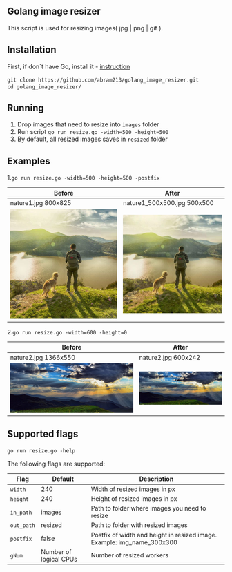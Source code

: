 ## Golang image resizer
This script is used for resizing images( jpg | png | gif ).

## Installation
First, if don`t have Go, install it - [instruction](https://golang.org/doc/install#install)
	
	git clone https://github.com/abram213/golang_image_resizer.git
	cd golang_image_resizer/

## Running	
1. Drop images that need to resize into `images` folder
2. Run script `go run resize.go -width=500 -height=500`
3. By default, all resized images saves in `resized` folder

## Examples

1.`go run resize.go -width=500 -height=500 -postfix`

| Before | After |
| --- | --- |
| nature1.jpg 800x825 | nature1_500x500.jpg 500x500 |
|![Nature1 image 800x825](test_images/in/nature1.jpg?raw=true)|![Nature1 image 500x500](test_images/out/nature1_500x500.jpg?raw=true)|

2.`go run resize.go -width=600 -height=0`

| Before | After |
| --- | --- |
| nature2.jpg 1366x550 | nature2.jpg 600x242 |
|![Nature2 image 1366x550](test_images/in/nature2.jpg?raw=true)|![Nature2 image 600x242](test_images/out/nature2.jpg?raw=true)|

## Supported flags
    go run resize.go -help
    
The following flags are supported:

| Flag | Default | Description |
| --- | --- | --- |
| `width` | 240 | Width of resized images in px |
| `height` | 240 | Height of resized images in px |
| `in_path` | images | Path to folder where images you need to resize |
| `out_path` | resized | Path to folder with resized images |
| `postfix` | false | Postfix of width and height in resized image. Example: img_name_300x300 |
| `gNum` | Number of logical CPUs | Number of resized workers |